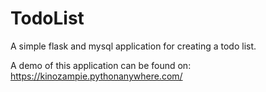 # TodoList
A simple flask and mysql application for creating a todo list.

A demo of this application can be found on: https://kinozampie.pythonanywhere.com/
